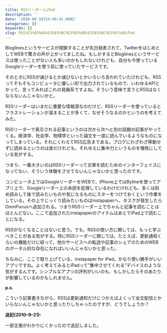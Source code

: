 ```yaml
---
title: RSSリーダーとiPad
description: ''
date: '2010-09-18T23:40:41.000Z'
categories: []
keywords: []
slug: RSS%E3%83%AA%E3%83%BC%E3%83%80%E3%83%BC%E3%81%A8iPad
---
```

Bloglinesというサービスが閉鎖することが先日発表されて、TwitterをはじめとしてWEBで驚きの声が上がってましたね。もしかするとBloglinesというサービスは使ったことがない人も多いのかもしれないけれども、自分も今使っているGoogleリーダーを使う前に使っていたサービスです。

そのときにRSSが滅びるとか滅びないとかいろいろ言われていたけれども、RSSってそもそもコンピュータに優しい形で出力されているもので、いわゆるAPIとかって、言ってみればこれの発展系ですよね。そういう意味で言うとRSSはなくならないんじゃないかと。

RSSリーダーはいまだに重要な情報源なのだけど、RSSリーダーを使っているとフラストレーションが溜まることが多くて、なぜそうなるのかというのを考えてみた。

RSSリーダーで表示される記事というのは次から次へと別の話題の記事がやってくる。経済学、社会学、物理学といった論文を一度に読んでいるようなものになってしまっている。それにくわえてRSS広告まである。ブログにわざわざ移動せずに読めるというのは楽だけれども、それゆえに集中力というものを犠牲にしている気がする。

つまり、一番大きいのはRSSリーダーって文章を読むためのインターフェイスになってない、そういう体験をさせてないんじゃないかと思ったのです。

コンピュータ上ではGoogleリーダーをWEBで、iPhone上ではBylineを使ってアプリ上で、Googleリーダー上の未読を処理しているわけだけれども、多くは斜め読みして後で読みたいものや気になるものにスターをつけておくという作業をしている。その上でじっくり読みたいものはinstapaperへ、タスクが発生したらOmniFocusへ追加される。つまりRSSリーダー上でちゃんと記事を読むことはほとんどない。ここで追加されたinstapaperのアイテムはあとでiPad上で読むことになる。

RSSがなくなることはないと思う。でも、RSSの使い方に関しては、もっと学ぶべきことがある気がする。特にRSSリーダーに関しては。たとえば、更新通知くらいの機能だけに絞って、他のサービスへの転送や記事のシェアのためのWEBのポータル的な存在になればいいんじゃないかと思った。

ちなみに、ここで取り上げている、instapaper for iPad。かなり使い勝手がいいアプリですね。よく考えてみるとiPadって”集中させてくれる”デバイスのような気がするんです。シンプルなアプリの評判がいいのも、もしかしたらそのあたりが影響しているのかもしれません。

**p.s.**

こういう記事書きながら、RSSは更新通知だけにつかえばよくって全文配信とかいらないんじゃないかと思ったりしちゃったのですが、どうでしょうか？

**追記(2010–9–21):**

一部主張がわかりにくかったので追記しました。